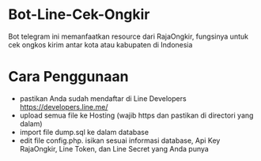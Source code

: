 # Bot-Line-Cek-Ongkir
Bot telegram ini memanfaatkan resource dari RajaOngkir, fungsinya untuk cek ongkos kirim antar kota atau kabupaten di Indonesia

# Cara Penggunaan
- pastikan Anda sudah mendaftar di Line Developers https://developers.line.me/
- upload semua file ke Hosting (wajib https dan pastikan di directori yang dalam)
- import file dump.sql ke dalam database
- edit file config.php. isikan sesuai informasi database, Api Key RajaOngkir, Line Token, dan Line Secret yang Anda punya
